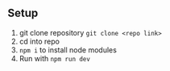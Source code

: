 ## Setup
1. git clone repository `git clone <repo link>`
2. cd into repo
3. `npm i` to install node modules
4. Run with `npm run dev`
